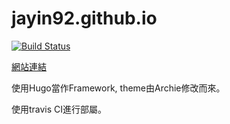 # jayin92.github.io
[![Build Status](https://www.travis-ci.com/jayin92/jayin92.github.io.svg?branch=main)](https://www.travis-ci.com/jayin92/jayin92.github.io)

[網站連結](https://blog.jayinnn.dev/)

使用Hugo當作Framework, theme由Archie修改而來。

使用travis CI進行部屬。
